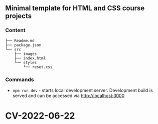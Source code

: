 ## Minimal template for HTML and CSS course projects

### Content

```
├── Readme.md
├── package.json
└── src
    ├── images
    ├── index.html
    └── styles
        └── reset.css
```

### Commands

- `npm run dev` - starts local development server. Development build is served and can be accessed via [http://localhost:3000](http://localhost:3000)
# CV-2022-06-22
